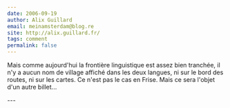 ```yaml
---
date: 2006-09-19
author: Alix Guillard
email: meinamsterdam@blog.re
site: http://alix.guillard.fr/
tags: comment
permalink: false
---
```


<p>
Mais comme aujourd'hui la frontière linguistique est assez bien tranchée, il n'y a aucun nom de village affiché dans les deux langues, ni sur le bord des routes, ni sur les cartes. Ce n'est pas le cas en Frise. Mais ce sera l'objet d'un autre billet...
</p>
---